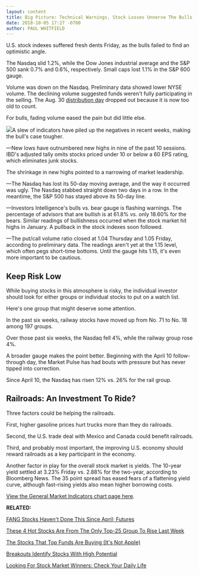 ```yaml
---
layout: content
title: Big Picture: Technical Warnings, Stock Losses Unnerve The Bulls
date: 2018-10-05 17:27 -0700
author: PAUL WHITFIELD
---
```






U.S. stock indexes suffered fresh dents Friday, as the bulls failed to find an optimistic angle.




The Nasdaq slid 1.2%, while the Dow Jones industrial average and the S&P 500 sank 0.7% and 0.6%, respectively. Small caps lost 1.1% in the S&P 600 gauge.


Volume was down on the Nasdaq. Preliminary data showed lower NYSE volume. The declining volume suggested funds weren't fully participating in the selling. The Aug. 30 [distribution day](http://www.investors.com/ibd-university/market-timing/market-tops/) dropped out because it is now too old to count.


For bulls, fading volume eased the pain but did little else.


![](https://www.investors.com/wp-content/uploads/2018/10/MP100518-241x300.jpg)A slew of indicators have piled up the negatives in recent weeks, making the bull's case tougher.


—New lows have outnumbered new highs in nine of the past 10 sessions. IBD's adjusted tally omits stocks priced under 10 or below a 60 EPS rating, which eliminates junk stocks.


The shrinkage in new highs pointed to a narrowing of market leadership.


—The Nasdaq has lost its 50-day moving average, and the way it occurred was ugly. The Nasdaq stabbed straight down two days in a row. In the meantime, the S&P 500 has stayed above its 50-day line.


—Investors Intelligence's bulls vs. bear gauge is flashing warnings. The percentage of advisors that are bullish is at 61.8% vs. only 18.60% for the bears. Similar readings of bullishness occurred when the stock market hit highs in January. A pullback in the stock indexes soon followed.


—The put/call volume ratio closed at 1.04 Thursday and 1.05 Friday, according to preliminary data. The readings aren't yet at the 1.15 level, which often pegs short-time bottoms. Until the gauge hits 1.15, it's even more important to be cautious.


Keep Risk Low
-------------


While buying stocks in this atmosphere is risky, the individual investor should look for either groups or individual stocks to put on a watch list.


Here's one group that might deserve some attention.


In the past six weeks, railway stocks have moved up from No. 71 to No. 18 among 197 groups.


Over those past six weeks, the Nasdaq fell 4%, while the railway group rose 4%.


A broader gauge makes the point better. Beginning with the April 10 follow-through day, the Market Pulse has had bouts with pressure but has never tipped into correction.


Since April 10, the Nasdaq has risen 12% vs. 26% for the rail group.


Railroads: An Investment To Ride?
---------------------------------


Three factors could be helping the railroads.


First, higher gasoline prices hurt trucks more than they do railroads.


Second, the U.S. trade deal with Mexico and Canada could benefit railroads.


Third, and probably most important, the improving U.S. economy should reward railroads as a key participant in the economy.


Another factor in play for the overall stock market is yields. The 10-year yield settled at 3.23% Friday vs. 2.88% for the two-year, according to Bloomberg News. The 35 point spread has eased fears of a flattening yield curve, although fast-rising yields also mean higher borrowing costs.


[View the General Market Indicators chart page here](https://www.investors.com/wp-content/uploads/2018/10/GMI_100818.pdf).


**RELATED:**


[FANG Stocks Haven't Done This Since April; Futures](https://www.investors.com/market-trend/stock-market-today/dow-jones-futures-fang-stocks-facebook-amazon-netflix-google-apple/)


[These 4 Hot Stocks Are From The Only Top-25 Group To Rise Last Week](https://www.investors.com/research/dow-jones-transportation-average-csx-stock-union-pacific-stock-canadian-national-rail-stocks/)


[The Stocks That Top Funds Are Buying (It's Not Apple)](https://www.investors.com/etfs-and-funds/mutual-funds/best-mutual-funds-buy-cvs-lowes-biogen-union-pacific/)


[Breakouts Identify Stocks With High Potential](https://www.investors.com/how-to-invest/investors-corner/stocks-on-the-rise-breakout-stocks/)


[Looking For Stock Market Winners: Check Your Daily Life](https://www.investors.com/how-to-invest/investors-corner/looking-for-big-stock-market-leaders-look-no-further-than-everyday-life/)




